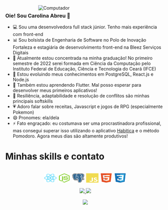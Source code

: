 <img src="https://raw.githubusercontent.com/MicaelliMedeiros/micaellimedeiros/master/image/computer-illustration.png" min-width="400px" max-width="400px" width="400px" align="right" alt="Computador">

### Oie! Sou Carolina Abreu 👋

- 💻 Sou uma desenvolvedora full stack júnior. Tenho mais experiência com front-end
- 📊 Sou bolsista de Engenharia de Software no Polo de Inovação Fortaleza e estagiária de desenvolvimento front-end na Bleez Serviços Digitais
- 🔭 Atualmente estou concentrada na minha graduação! No primeiro semestre de 2022 serei formada em Ciência da Computação pelo Instituto Federal de Educação, Ciência e Tecnologia do Ceará (IFCE)
- 🌱 Estou evoluindo meus conhecimentos em PostgreSQL, React.js e Node.js
- 📱 Também estou aprendendo Flutter. Mal posso esperar para desenvolver meus primeiros aplicativos!
- 💬 Resiliência, adaptabilidade e resolução de conflitos são minhas principais softskills
- 💗 Adoro falar sobre receitas, Javascript e jogos de RPG (especialmente Pokemon)
- 😄 Pronomes: ela/dela
- ⚡ Fato engraçado: eu costumava ser uma procrastinadora profissional, mas consegui superar isso utilizando o aplicativo [Habitica](https://habitica.com/) e o método Pomodoro. Agora meus dias são altamente produtivos!

# Minhas skills e contato

<div style="display: inline_block" align="center"><br>
  <a href="#"><img align="center" title="React.js" alt="Carol-React" height="30" width="40" src="https://raw.githubusercontent.com/devicons/devicon/master/icons/react/react-original.svg"></a>
  <a href="#"><img align="center" title="Node.js" alt="Carol-Node" height="30" width="40" src="https://raw.githubusercontent.com/devicons/devicon/master/icons/nodejs/nodejs-original.svg"></a>
  <a href="#"><img align="center" title="PostgreSQL" alt="Carol-PostgreSQL" height="30" width="40" src="https://raw.githubusercontent.com/devicons/devicon/master/icons/postgresql/postgresql-original.svg"></a>
  <a href="#"><img align="center" title="Javascript" alt="Carol-Js" height="30" width="40" src="https://raw.githubusercontent.com/devicons/devicon/master/icons/javascript/javascript-plain.svg"></a>
  <a href="#"><img align="center" title="HTML5" alt="Carol-HTML" height="30" width="40" src="https://raw.githubusercontent.com/devicons/devicon/master/icons/html5/html5-original.svg"></a>
  <a href="#"><img align="center" title="CSS3" alt="Carol-CSS" height="30" width="40" src="https://raw.githubusercontent.com/devicons/devicon/master/icons/css3/css3-original.svg"></a>  
</div><br>

<div align="center">
  <a href="https://github.com/CarolinaAbreu19">
  <img height="180em" src="https://github-readme-stats.vercel.app/api?username=CarolinaAbreu19&show_icons=true&theme=tokyonight&include_all_commits=true&count_private=true"/>
  <img height="180em" src="https://github-readme-stats.vercel.app/api/top-langs/?username=CarolinaAbreu19&layout=compact&langs_count=7&theme=tokyonight"/>
  </a>
</div><br>

<div align="center">
  <a href="https://www.linkedin.com/in/ana-carolina-silva-abreu/" target="_blank"><img src="https://img.shields.io/badge/LinkedIn-0077B5?style=for-the-badge&logo=linkedin&logoColor=white"></a>
</div>
